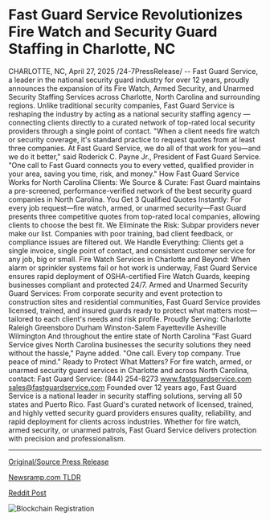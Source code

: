 # Fast Guard Service Revolutionizes Fire Watch and Security Guard Staffing in Charlotte, NC

CHARLOTTE, NC, April 27, 2025 /24-7PressRelease/ -- Fast Guard Service, a leader in the national security guard industry for over 12 years, proudly announces the expansion of its Fire Watch, Armed Security, and Unarmed Security Staffing Services across Charlotte, North Carolina and surrounding regions.  Unlike traditional security companies, Fast Guard Service is reshaping the industry by acting as a national security staffing agency — connecting clients directly to a curated network of top-rated local security providers through a single point of contact.  "When a client needs fire watch or security coverage, it's standard practice to request quotes from at least three companies. At Fast Guard Service, we do all of that work for you—and we do it better," said Roderick C. Payne Jr., President of Fast Guard Service. "One call to Fast Guard connects you to every vetted, qualified provider in your area, saving you time, risk, and money."  How Fast Guard Service Works for North Carolina Clients: We Source & Curate: Fast Guard maintains a pre-screened, performance-verified network of the best security guard companies in North Carolina.  You Get 3 Qualified Quotes Instantly: For every job request—fire watch, armed, or unarmed security—Fast Guard presents three competitive quotes from top-rated local companies, allowing clients to choose the best fit.  We Eliminate the Risk: Subpar providers never make our list. Companies with poor training, bad client feedback, or compliance issues are filtered out.  We Handle Everything: Clients get a single invoice, single point of contact, and consistent customer service for any job, big or small.  Fire Watch Services in Charlotte and Beyond: When alarm or sprinkler systems fail or hot work is underway, Fast Guard Service ensures rapid deployment of OSHA-certified Fire Watch Guards, keeping businesses compliant and protected 24/7.  Armed and Unarmed Security Guard Services: From corporate security and event protection to construction sites and residential communities, Fast Guard Service provides licensed, trained, and insured guards ready to protect what matters most—tailored to each client's needs and risk profile.  Proudly Serving: Charlotte  Raleigh  Greensboro  Durham  Winston-Salem  Fayetteville  Asheville  Wilmington  And throughout the entire state of North Carolina  "Fast Guard Service gives North Carolina businesses the security solutions they need without the hassle," Payne added. "One call. Every top company. True peace of mind."  Ready to Protect What Matters? For fire watch, armed, or unarmed security guard services in Charlotte and across North Carolina, contact:  Fast Guard Service: (844) 254-8273 www.fastguardservice.com sales@fastguardservice.com  Founded over 12 years ago, Fast Guard Service is a national leader in security staffing solutions, serving all 50 states and Puerto Rico. Fast Guard's curated network of licensed, trained, and highly vetted security guard providers ensures quality, reliability, and rapid deployment for clients across industries. Whether for fire watch, armed security, or unarmed patrols, Fast Guard Service delivers protection with precision and professionalism. 

---

[Original/Source Press Release](https://www.24-7pressrelease.com/press-release/522241/fast-guard-service-revolutionizes-fire-watch-and-security-guard-staffing-in-charlotte-nc)
                    

[Newsramp.com TLDR](https://newsramp.com/curated-news/fast-guard-service-expands-security-services-in-charlotte-nc/31a81cdb041e529a0696989e607e5669) 

 



[Reddit Post](https://www.reddit.com/r/Lifestyle_Culture/comments/1k8y6nu/fast_guard_service_expands_security_services_in/) 



![Blockchain Registration](https://cdn.newsramp.app/24-7PressRelease/qrcode/254/27/mail06ee.webp)